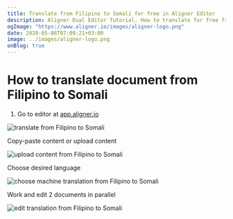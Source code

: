 ```yaml
---
title: Translate from Filipino to Somali for free in Aligner Editor
description: Aligner Dual Editor Tutorial. How to translate for free from Filipino to Somali. Aligner is multilingual document management platform. 
ogImage: "https://www.aligner.io/images/aligner-logo.png"
date: 2020-05-06T07:09:21+03:00
image: ../images/aligner-logo.png
onBlog: true
---
```


# How to translate document from Filipino to Somali

1. Go to editor at [app.aligner.io](https://app.aligner.io "Aligner App web page")

![translate from Filipino to Somali](../aligner-blank-editor.png "translate from Filipino to Somali")

Copy-paste content or upload content

![upload content from Filipino to Somali](../aligner-uploaded-document.png "upload content from Filipino to Somali")

Choose desired language

![choose machine translation from Filipino to Somali](../aligner-language-dropdown.png "choose machine translation from Filipino to Somali")

Work and edit 2 documents in parallel

![edit translation from Filipino to Somali](../aligner-double-sitded-editor.png "edit translation from Filipino to Somali")

